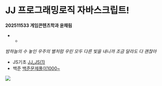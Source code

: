# JJ 프로그래밍로직 자바스크립트!
**202511533 게임콘텐츠학과 윤채림**
- -
*밤하늘의 수 놓인 우주의 별처럼
우린 모두 다른 빛을 내니까
조금 달라도 다 괜찮아*
* JS기초
[JJ_JS(1)](https://github.com/yooneunseon/JJ_JavaScript/blob/main/JJ_JS(1).js)
* 백준
[백준문제풀이1000~]()

![](https://github.com/user-attachments/assets/d6cf8488-bf94-4770-9b4a-d4824ceb70a9)
